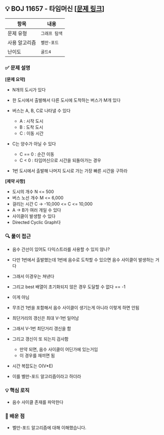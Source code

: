 ## 💡 BOJ 11657 - 타임머신 [[문제 링크](https://www.acmicpc.net/problem/11657)]

| 항목 | 내용 |
|------|------|
| 문제 유형 | `그래프 탐색` |
| 사용 알고리즘 | `벨만-포드` |
| 난이도 | `골드4` |

### ✅ 문제 설명
**[문제 요약]**

- N개의 도시가 있다
- 한 도시에서 출발해서 다른 도시에 도착하는 버스가 M개 있다
- 버스는 A, B, C로 나타낼 수 있다
    - A : 시작 도시
    - B : 도착 도시
    - C : 이동 시간
- C는 양수가 아닐 수 있다
    - C == 0 : 순간 이동
    - C < 0 : 타임머신으로 시간을 되돌아가는 경우

- 1번 도시에서 출발해 나머지 도시로 가는 가장 빠른 시간을 구하라

**[제약 사항]**

- 도시의 개수 N <= 500
- 버스 노선 개수 M <= 6,000
- 걸리는 시간 C -> -10,000 <= C <= 10,000
- A -> B가 여러 개일 수 있다
- 사이클이 발생할 수 있다
- Directed Cyclic Graph다

### 🔍 풀이 접근
- 음수 간선이 있어도 다익스트라를 사용할 수 있지 않나?
- 다만 1번에서 출발했는데 1번에 음수로 도착할 수 있으면 음수 사이클이 발생하는 거다
- 그래서 이경우는 쳐낸다
- 그리고 best 배열이 초기화되지 않은 경우 도달할 수 없다 == -1
- 이게 아님
- 무조건 1번을 포함해서 음수 사이클이 생기는게 아니라 이렇게 하면 안됨

- 최단거리의 갱신은 최대 V-1번 일어남
- 그래서 V-1번 최단거리 갱신을 함
- 그리고 갱신이 또 되는지 검사함
    - 만약 되면, 음수 사이클이 어딘가에 있는거임
    - 이 경우를 재끼면 됨

- 시간 복잡도는 O(V*E)
- 이를 벨만-포드 알고리즘이라고 하더라

### 💡 핵심 로직
- 음수 사이클 존재를 파악한다

### 📌 배운 점
- 벨만-포드 알고리즘에 대해 이해했습니다.

